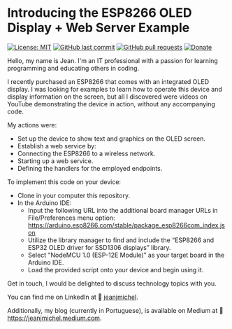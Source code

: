 # Introducing the ESP8266 OLED Display + Web Server Example

[![License: MIT](https://img.shields.io/badge/License-MIT-gren.svg)](https://opensource.org/licenses/MIT) [![GitHub last commit](https://img.shields.io/github/last-commit/jeanjmichel/ESP8266-OLED-Display-plus-webserver-example.svg?style=flat)]() [![GitHub pull requests](https://img.shields.io/github/issues-pr/jeanjmichel/ESP8266-OLED-Display-plus-webserver-example.svg?style=flat)]() [![Donate](https://img.shields.io/badge/$-support-FE342D.svg?style=flat)](https://ko-fi.com/jeanjmichel)

Hello, my name is Jean. I'm an IT professional with a passion for learning programming and educating others in coding.

I recently purchased an ESP8266 that comes with an integrated OLED display. I was looking for examples to learn how to operate this device and display information on the screen, but all I discovered were videos on YouTube demonstrating the device in action, without any accompanying code.

My actions were:

- Set up the device to show text and graphics on the OLED screen.
- Establish a web service by:
- Connecting the ESP8266 to a wireless network.
- Starting up a web service.
- Defining the handlers for the employed endpoints.

To implement this code on your device:

- Clone in your computer this repository.
- In the Arduino IDE:
    * Input the following URL into the additional board manager URLs in File/Preferences menu option: https://arduino.esp8266.com/stable/package_esp8266com_index.json
    * Utilize the library manager to find and include the “ESP8266 and ESP32 OLED driver for SSD1306 displays” library.
    * Select “NodeMCU 1.0 (ESP-12E Module)” as your target board in the Arduino IDE.
    * Load the provided script onto your device and begin using it.

Get in touch, I would be delighted to discuss technology topics with you.

You can find me on LinkedIn at :link: [jeanjmichel](https://www.linkedin.com/in/jeanjmichel/).

Additionally, my blog (currently in Portuguese), is available on Medium at :link: https://jeanjmichel.medium.com.

